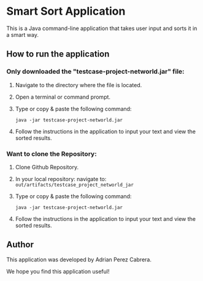 # Smart Sort Application

This is a Java command-line application that takes user input and sorts it in a smart way.

## How to run the application

### Only downloaded the "testcase-project-networld.jar" file:


1. Navigate to the directory where the file is located.

2. Open a terminal or command prompt.

3. Type or copy & paste the following command:

    ```java -jar testcase-project-networld.jar```

4. Follow the instructions in the application to input your text and view the sorted results.

### Want to clone the Repository:
1. Clone Github Repository.
2. In your local repository: navigate to: ```out/artifacts/testcase_project_networld_jar```
3. Type or copy & paste the following command:

   ```java -jar testcase-project-networld.jar```

4. Follow the instructions in the application to input your text and view the sorted results.

## Author
This application was developed by Adrian Perez Cabrera.

We hope you find this application useful!
